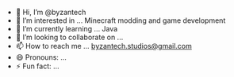 - 👋 Hi, I’m @byzantech
- 👀 I’m interested in ... Minecraft modding and game development
- 🌱 I’m currently learning ... Java
- 💞️ I’m looking to collaborate on ... 
- 📫 How to reach me ... byzantech.studios@gmail.com
- 😄 Pronouns: ...
- ⚡ Fun fact: ...

<!---
byzantech/byzantech is a ✨ special ✨ repository because its `README.md` (this file) appears on your GitHub profile.
You can click the Preview link to take a look at your changes.
--->
